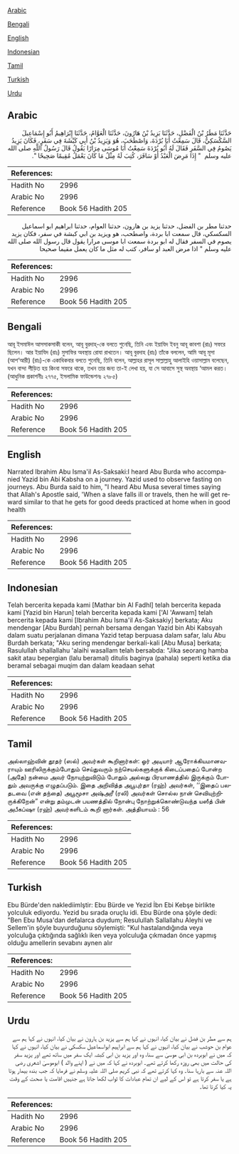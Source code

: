 [Arabic](#arabic)

[Bengali](#bengali)

[English](#english)

[Indonesian](#indonesian)

[Tamil](#tamil)

[Turkish](#turkish)

[Urdu](#urdu)

## Arabic


<div dir="rtl" lang="ar" style={{fontSize:'larger',backgroundColor:'#f8f9fa',padding:20}}>
حَدَّثَنَا مَطَرُ بْنُ الْفَضْلِ، حَدَّثَنَا يَزِيدُ بْنُ هَارُونَ، حَدَّثَنَا الْعَوَّامُ، حَدَّثَنَا إِبْرَاهِيمُ أَبُو إِسْمَاعِيلَ السَّكْسَكِيُّ، قَالَ سَمِعْتُ أَبَا بُرْدَةَ، وَاصْطَحَبَ، هُوَ وَيَزِيدُ بْنُ أَبِي كَبْشَةَ فِي سَفَرٍ، فَكَانَ يَزِيدُ يَصُومُ فِي السَّفَرِ فَقَالَ لَهُ أَبُو بُرْدَةَ سَمِعْتُ أَبَا مُوسَى مِرَارًا يَقُولُ قَالَ رَسُولُ اللَّهِ صلى الله عليه وسلم ‏ "‏ إِذَا مَرِضَ الْعَبْدُ أَوْ سَافَرَ، كُتِبَ لَهُ مِثْلُ مَا كَانَ يَعْمَلُ مُقِيمًا صَحِيحًا ‏"‏‏.‏
</div>
<div style={{backgroundColor:'#f8f9fa',padding:20, marginBottom: 10}}><table> <thead> <tr> <th>References:</th> <th></th> </tr> </thead> <tbody><tr><td>Hadith No</td><td>2996</td></tr><tr><td>Arabic No</td><td>2996</td></tr><tr><td>Reference</td><td>Book 56 Hadith 205</td></tr></tbody></table></div>


<div dir="rtl" lang="ar" style={{fontSize:'larger',backgroundColor:'#f8f9fa',padding:20}}>
حدثنا مطر بن الفضل، حدثنا يزيد بن هارون، حدثنا العوام، حدثنا ابراهيم ابو اسماعيل السكسكي، قال سمعت ابا بردة، واصطحب، هو ويزيد بن ابي كبشة في سفر، فكان يزيد يصوم في السفر فقال له ابو بردة سمعت ابا موسى مرارا يقول قال رسول الله صلى الله عليه وسلم " اذا مرض العبد او سافر، كتب له مثل ما كان يعمل مقيما صحيحا
</div>
<div style={{backgroundColor:'#f8f9fa',padding:20, marginBottom: 10}}><table> <thead> <tr> <th>References:</th> <th></th> </tr> </thead> <tbody><tr><td>Hadith No</td><td>2996</td></tr><tr><td>Arabic No</td><td>2996</td></tr><tr><td>Reference</td><td>Book 56 Hadith 205</td></tr></tbody></table></div>

## Bengali


<div dir="ltr" lang="bn" style={{fontSize:'larger',backgroundColor:'#f8f9fa',padding:20}}>
আবূ ইসমাঈল আসসাকসাকী বলেন, আবূ বুরদাহ্-কে বলতে শুনেছি, তিনি এবং ইয়াযিদ ইবনু আবূ কাবশা (রাঃ) সফরে ছিলেন। আর ইয়াযিদ (রাঃ) মুসাফির অবস্থায় রোযা রাখতেন। আবূ বুরদাহ (রাঃ) তাঁকে বললেন, আমি আবূ মূসা (আশ‘আরী) (রাঃ)-কে একাধিকবার বলতে শুনেছি, তিনি বলেন, আল্লাহর রাসূল সাল্লাল্লাহু আলাইহি ওয়াসাল্লাম বলেছেন, যখন বান্দা পীড়িত হয় কিংবা সফরে থাকে, তখন তার জন্য তা-ই লেখা হয়, যা সে আবাসে সুস্থ অবস্থায় ‘আমল করত। (আধুনিক প্রকাশনীঃ ২৭৭৫, ইসলামিক ফাউন্ডেশনঃ ২৭৮৫)
</div>
<div style={{backgroundColor:'#f8f9fa',padding:20, marginBottom: 10}}><table> <thead> <tr> <th>References:</th> <th></th> </tr> </thead> <tbody><tr><td>Hadith No</td><td>2996</td></tr><tr><td>Arabic No</td><td>2996</td></tr><tr><td>Reference</td><td>Book 56 Hadith 205</td></tr></tbody></table></div>

## English


<div dir="ltr" lang="en" style={{fontSize:'larger',backgroundColor:'#f8f9fa',padding:20}}>
Narrated Ibrahim Abu Isma'il As-Saksaki:I heard Abu Burda who accompanied Yazid bin Abi Kabsha on a journey. Yazid used to observe fasting on journeys. Abu Burda said to him, "I heard Abu Musa several times saying that Allah's Apostle said, 'When a slave falls ill or travels, then he will get reward similar to that he gets for good deeds practiced at home when in good health
</div>
<div style={{backgroundColor:'#f8f9fa',padding:20, marginBottom: 10}}><table> <thead> <tr> <th>References:</th> <th></th> </tr> </thead> <tbody><tr><td>Hadith No</td><td>2996</td></tr><tr><td>Arabic No</td><td>2996</td></tr><tr><td>Reference</td><td>Book 56 Hadith 205</td></tr></tbody></table></div>

## Indonesian


<div dir="ltr" lang="id" style={{fontSize:'larger',backgroundColor:'#f8f9fa',padding:20}}>
Telah bercerita kepada kami [Mathar bin Al Fadhl] telah bercerita kepada kami [Yazid bin Harun] telah bercerita kepada kami ['Al 'Awwam] telah bercerita kepada kami [Ibrahim Abu Isma'il As-Saksakiy] berkata; Aku mendengar [Abu Burdah] pernah bersama dengan Yazid bin Abi Kabsyah dalam suatu perjalanan dimana Yazid tetap berpuasa dalam safar, lalu Abu Burdah berkata; "Aku sering mendengar berkali-kali [Abu Musa] berkata; Rasulullah shallallahu 'alaihi wasallam telah bersabda: "Jika seorang hamba sakit atau bepergian (lalu beramal) ditulis baginya (pahala) seperti ketika dia beramal sebagai muqim dan dalam keadaan sehat
</div>
<div style={{backgroundColor:'#f8f9fa',padding:20, marginBottom: 10}}><table> <thead> <tr> <th>References:</th> <th></th> </tr> </thead> <tbody><tr><td>Hadith No</td><td>2996</td></tr><tr><td>Arabic No</td><td>2996</td></tr><tr><td>Reference</td><td>Book 56 Hadith 205</td></tr></tbody></table></div>

## Tamil


<div dir="ltr" lang="ta" style={{fontSize:'larger',backgroundColor:'#f8f9fa',padding:20}}>
அல்லாஹ்வின் தூதர் (ஸல்) அவர்கள் கூறினார்கள்: ஓர் அடியார் ஆரோக்கியமானவராயும் ஊரிலிருக்கும்போதும் செய்துவரும் நற்செயல்களுக்குக் கிடைப்பதைப் போன்ற (அதே) நன்மை அவர் நோயுற்றுவிடும் போதும் அல்லது பிரயாணத்தில் இருக்கும் போதும் அவருக்கு எழுதப்படும். இதை அறிவித்த அபூபுர்தா (ரஹ்) அவர்கள், ‘‘இதைப் பலதடவை (என் தந்தை) அபூமூசா அஷ்அரீ (ரலி) அவர்கள் சொல்ல நான் செவியுற்றிருக்கிறேன்” என்று தம்முடன் பயணத்தில் நோன்பு நோற்றுக்கொண்டுவந்த யஸீத் பின் அபீகப்ஷா (ரஹ்) அவர்களிடம் கூறி னார்கள். அத்தியாயம் : 56
</div>
<div style={{backgroundColor:'#f8f9fa',padding:20, marginBottom: 10}}><table> <thead> <tr> <th>References:</th> <th></th> </tr> </thead> <tbody><tr><td>Hadith No</td><td>2996</td></tr><tr><td>Arabic No</td><td>2996</td></tr><tr><td>Reference</td><td>Book 56 Hadith 205</td></tr></tbody></table></div>

## Turkish


<div dir="ltr" lang="tr" style={{fontSize:'larger',backgroundColor:'#f8f9fa',padding:20}}>
Ebu Bürde'den naklediimlştir: Ebu Bürde ve Yezid İbn Ebi Kebşe birlikte yolculuk ediyordu. Yezid bu sırada oruçlu idi. Ebu Bürde ona şöyle dedi: "Ben Ebu Musa'dan defalarca duydum; Resulullah Sallallahu Aleyhi ve Sellem'in şöyle buyurduğunu söylemişti: "Kul hastalandığında veya yolculuğa çıktığında sağlıklı iken veya yolculuğa çıkmadan önce yapmış olduğu amellerin sevabını aynen alır
</div>
<div style={{backgroundColor:'#f8f9fa',padding:20, marginBottom: 10}}><table> <thead> <tr> <th>References:</th> <th></th> </tr> </thead> <tbody><tr><td>Hadith No</td><td>2996</td></tr><tr><td>Arabic No</td><td>2996</td></tr><tr><td>Reference</td><td>Book 56 Hadith 205</td></tr></tbody></table></div>

## Urdu


<div dir="rtl" lang="ur" style={{fontSize:'larger',backgroundColor:'#f8f9fa',padding:20}}>
ہم سے مطر بن فضل نے بیان کیا، انہوں نے کہا ہم سے یزید بن ہارون نے بیان کیا، انہوں نے کہا ہم سے عوام بن حوشب نے بیان کیا، انہوں نے کہا ہم سے ابراہیم ابواسماعیل سکسکی نے بیان کیا، انہوں نے کہا کہ میں نے ابوبردہ بن ابی موسیٰ سے سنا، وہ اور یزید بن ابی کبشہ ایک سفر میں ساتھ تھے اور یزید سفر کی حالت میں بھی روزہ رکھا کرتے تھے۔ ابوبردہ نے کہا کہ میں نے ( اپنے والد ) ابوموسیٰ اشعری رضی اللہ عنہ سے بارہا سنا۔ وہ کہا کرتے تھے کہ نبی کریم صلی اللہ علیہ وسلم نے فرمایا کہ جب بندہ بیمار ہوتا ہے یا سفر کرتا ہے تو اس کے لیے ان تمام عبادات کا ثواب لکھا جاتا ہے جنہیں اقامت یا صحت کے وقت یہ کیا کرتا تھا۔
</div>
<div style={{backgroundColor:'#f8f9fa',padding:20, marginBottom: 10}}><table> <thead> <tr> <th>References:</th> <th></th> </tr> </thead> <tbody><tr><td>Hadith No</td><td>2996</td></tr><tr><td>Arabic No</td><td>2996</td></tr><tr><td>Reference</td><td>Book 56 Hadith 205</td></tr></tbody></table></div>